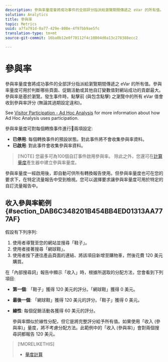 ```yaml
---
description: 參與率量度會將成功事件的全部評分指派給瀏覽期間傳遞之 eVar 的所有值。參與率量度可用於判斷哪些頁面、促銷活動或其他自訂變數值對網站成功的貢獻最大。參與率是基於瀏覽。發生事件時，點擊前 (與包含點擊) 之瀏覽中的所有 eVar 值會收到參與率評分 (無論其過期設定違和)。
solution: Analytics
title: 參與率
topic: Metrics
uuid: a7fa791d-0a77-429e-808e-4f97bb9ae5fc
translation-type: tm+mt
source-git-commit: 16ba0b12e0f70112f4c10804d0a13c278388ecc2

---
```



# 參與率

參與率量度會將成功事件的全部評分指派給瀏覽期間傳遞之 eVar 的所有值。參與率量度可用於判斷哪些頁面、促銷活動或其他自訂變數值對網站成功的貢獻最大。參與率是基於瀏覽。發生事件時，點擊前 (與包含點擊) 之瀏覽中的所有 eVar 值會收到參與率評分 (無論其過期設定違和)。

See [Visitor Participation - Ad Hoc Analysis](/help/components/c-variables/c-metrics/metrics-visitor-participation.md) for more information about how Ad Hoc Analysis uses participation.

參與率量度可對每個轉換事件進行兩項設定:

* **已停用**: 每個轉換事件的預設狀態。對此事件將不會收集參與率資料。
* **已啟用**: 對此事件會收集參與率資料。

> [!NOTE] 您最多可為100個自訂事件啟用參與率。 除此之外，您還可在[計算量度](https://marketing.adobe.com/resources/help/en_US/analytics/calcmetrics/participation_metric.html)產生器中建立參與率量度。

參與率量度一經啟用後，即自動可供所有轉換報告使用。但參與率量度也可在您的要求下，在特定流量報告中受到檢視。您可以選擇要求讓參與率量度可用於特定的自訂流量報告中。

## 收入參與率範例 {#section_DAB6C348201B454BB4ED01313AA777AF}

假設有下列序列:

1. 使用者導覽至您的網站並搜尋「鞋子」。
1. 使用者接著搜尋「網球鞋」。
1. 使用者按下連往產品頁面的連結、將該項目新增至購物車，然後花費 120 美元購買。

在「內部搜尋詞」報告中顯示「收入」時，根據所選取的分配方法，您會看到下列項目:

* **第一個**: 「鞋子」獲得 120 美元的評分。「網球鞋」獲得 0 美元。
* **最後一個**: 「網球鞋」獲得 120 美元的評分。「鞋子」獲得 0 美元。
* **線性**: 每個促銷活動各獲得 60 美元的評分。

   參與率類似於線性分配，但它是將完整評分給予所有值。如果使用「收入 (參與率)」量度，將不考慮分配方法。此範例中的「收入 (參與率)」會對兩個搜尋詞都報告 120 美元。

>[!MORELIKETHIS]
>
>* [量度計算](/help/components/c-variables/c-metrics/metrics-calculations.md)

